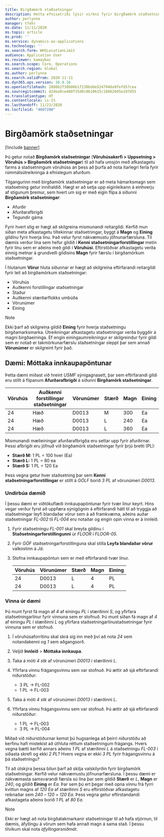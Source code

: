 ```yaml
---
title: Birgðamörk staðsetningar
description: Þetta efnisatriði lýsir virkni fyrir birgðamörk staðsetningar.
author: perlynne
manager: tfehr
ms.date: 11/11/2020
ms.topic: article
ms.prod: ''
ms.service: dynamics-ax-applications
ms.technology: ''
ms.search.form: WHSLocationLimit
audience: Application User
ms.reviewer: kamaybac
ms.search.scope: Core, Operations
ms.search.region: Global
ms.author: perlynne
ms.search.validFrom: 2020-11-11
ms.dyn365.ops.version: 10.0.16
ms.openlocfilehash: 208662f38b06b1f230bdde5247946a9fefd57cea
ms.sourcegitcommit: d2dea9ce480f35d0c0b10615c18862695e107d55
ms.translationtype: HT
ms.contentlocale: is-IS
ms.lasthandoff: 11/23/2020
ms.locfileid: "4607280"
---
```

# <a name="location-stocking-limits"></a>Birgðamörk staðsetningar

[!include [banner](../includes/banner.md)]

Þú getur notað **Birgðamörk staðsetningar** (**Vöruhúsakerfi \> Uppsetning \> Vöruhús \> Birgðamörk staðsetningar**) til að hafa umsjón með afkastagetu farms á staðsetningum vöruhúss án þess að þurfa að nota ítarlegri ferla fyrir rúmmálsútreikninga á efnislegum afurðum.

Tilgangurinn með birgðamörk staðsetningar er að meta hámarksmagn sem staðsetning getur innihaldið. Hægt er að setja upp eiginleikann á einhverju af stigunum þremur, sem hvert um sig er með eigin flipa á síðunni **Birgðamörk staðsetningar**:

- Afurðir
- Afurðarafbrigði
- Tegundir gáma

Fyrir hvert stig er hægt að skilgreina mismunandi reitargildi. Kerfið mun síðan meta afkastagetu tiltekinnar staðsetningar, byggt á **Magn** og **Eining** gildinu fyrir hverja línu. Það velur fyrst nákvæmustu jöfnunarfærsluna. Til dæmis verður lína sem hefur gildið í **Kenni staðsetningarforstillingar** metin fyrir línu sem er aðeins með gildi í **Vöruhúsi**. Eftirstöðvar afkastagetu verða einnig metnar á grundvelli gildisins **Magn** fyrir færslu í birgðamörkum staðsetningar.

Í hlutanum **Vörur** hluta síðunnar er hægt að skilgreina eftirfarandi reitargildi fyrir leit að birgðamörkum staðsetningar:

- Vöruhús
- Auðkenni forstillingar staðsetningar
- Staður
- Auðkenni stærðarflokks umbúða
- Vörunúmer
- Eining

> [!NOTE]
> Ekki þarf að skilgreina gildið **Eining** fyrir hverja staðsetningu birgðamarksmarka. Útreikningar afkastagetu staðsetningar verða byggðir á magni birgðaeininga. Ef engin einingaumreikningur er skilgreindur fyrir gildi sem er notað er takmörkunarfærslu staðsetningar sleppt þar sem annað **Vörunúmer** er skilgreint fyrir það.

## <a name="example--purchase-order-receiving"></a>Dæmi: Móttaka innkaupapöntunar

Þetta dæmi miðast við hreint *USMF* sýnigagnasett, þar sem eftirfarandi gildi eru stillt á flipanum **Afurðarafbrigði** á síðunni **Birgðamörk staðsetningar**.

| Vöruhús | Auðkenni forstillingar staðsetningar | Vörunúmer | Stærð | Magn | Eining |
|-----------|---------------------|-------------|------|----------|------|
| 24        | Hæð               | D0013       | M    | 300      | Ea   |
| 24        | Hæð               | D0013       | L    | 240      | Ea   |
| 24        | Hæð               | D0013       | L    | 360      | Ea   |

Mismunandi mælieiningar afurðarafbrigða eru settar upp fyrir afurðirnar. Þessi afbrigði eru jöfnuð við birgðamörk staðsetningar fyrir þrjú bretti (PL):

- **Stærð M:** 1 PL = 100 hver (Ea)
- **Stærð L:** 1 PL = 80 ea
- **Stærð S:** 1 PL = 120 Ea

Þess vegna getur hver staðsetning þar sem **Kenni staðsetningarforstillingar** er stillt á *GÓLF* borið *3* *PL* af vörunúmeri *D0013*.

### <a name="prepare-for-the-example"></a>Undirbúa dæmið

Í þessu dæmi er viðtökuflæði innkaupapöntunar fyrir tvær línur keyrt. Hins vegar verður fyrst að uppfæra sýnigögnin á eftirfarandi hátt til að tryggja að staðsetningar leyfi blandaðar vörur sem á að framkvæma, aðeins auðar staðsetningar *FL-002* til *FL-004* eru notaðar og engin opin vinna er á innleið.

1. Fyrir staðsetningu *FL-001* skal breyta gildinu í **Staðsetningarforstillingunni** úr *FLOOR* í *FLOOR-05*.
1. Fyrir *GÓF* staðsetningarforstillinguna skal stilla **Leyfa blandaðar vörur** valkostinn á *Já*.
1. Stofna innkaupapöntun sem er með eftirfarandi tvær línur.

    | Vöruhús | Vörunúmer | Stærð | Magn | Eining |
    |-----------|-------------|------|----------|------|
    | 24        | D0013       | L    | 4        | PL   |
    | 24        | D0013       | L    | 4        | PL   |

### <a name="process-the-example"></a>Vinna úr dæmi

Þú munt fyrst fá magn af *4* af einingu *PL* í stærðinni *S*, og yfirfara staðsetningarlínur fyrir vinnuna sem er stofnuð. Þú munt síðan fá magn af *4* af einingu *PL* í stærðinni *L* og yfirfara staðsetningarlínustaðsetningar fyrir vinnuna sem er stofnuð.

1. Í vöruhúsaforritinu skal skrá sig inn með því að nota *24* sem notandakenni og *1* sem aðgangsorð.
1. Veljið **Innleið** \> **Móttaka innkaupa**.
1. Taka á móti *4* *stk* af vörunúmeri *D0013* í stærðinni *L*.
1. Yfirfara vinnu frágangsvinnu sem var stofnuð. Þú ættir að sjá eftirfarandi niðurstöður:

    - 3 PL -\> FL-002
    - 1 PL -\> FL-003

1. Taka á móti *4* *stk* af vörunúmeri *D0013* í stærðinni *L*.
1. Yfirfara vinnu frágangsvinnu sem var stofnuð. Þú ættir að sjá eftirfarandi niðurstöður:

    - 1 PL -\> FL-003
    - 3 PL -\> FL-004

Miðað við niðurstöðurnar kemst þú hugsanlega að þeirri niðurstöðu að kerfinu hafi mistekist að úthluta réttum staðsetningum frágangs. Hvers vegna bætti kerfið annars aðeins *1* *PL* af stærðinni *L* á staðsetningu *FL-003* í síðasta skrefi og ekki *2* *PL*? Hvers vegna er ekki *3* *PL* fyrir frágangsvinnu á þá staðsetningu?

Til að útskýra þessa bilun þarf að skilja valskilyrðin fyrir birgðamörk staðsetningar. Kerfið velur nákvæmustu jöfnunarfærsluna. Í þessu dæmi er nákvæmasta samsvarandi færsla sú lína þar sem gildið **Stærð** er *L*, **Magn** er *240*, og gildið **Eining** er *Ea*. Þar sem þú ert þegar með opna vinnu frá fyrri kvittun magns af *120* *Ea* af stærðinni *S* eru eftirstöðvar afkastagetu reiknaðar sem *240* – *120* = *120* *Ea*. Þess vegna getur eftirstandandi afkastageta aðeins borið *1* *PL* af *80* *Ea*.

> [!NOTE]
> Ekki er hægt að nota birgðatakmarkanir staðsetningar til að hafa stjórnun, til dæmis, áfyllingu á vörum sem hafa annað magn á sama stað. Í þessu tilvikum skal nota *áfyllingarsniðmát*.

